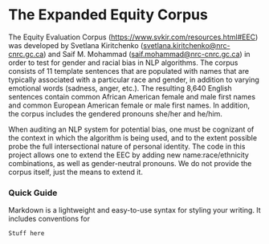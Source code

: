 # The Expanded Equity Corpus

The Equity Evaluation Corpus (https://www.svkir.com/resources.html#EEC) was developed by 
Svetlana Kiritchenko (svetlana.kiritchenko@nrc-cnrc.gc.ca) and Saif M. Mohammad (saif.mohammad@nrc-cnrc.gc.ca) in order to test for gender and racial bias in NLP algorithms. The corpus consists of 11 template sentences that are populated with names that are typically associated with a particular race and gender, in addition to varying emotional words (sadness, anger, etc.). The resulting 8,640 English sentences contain common African American female and male first names and common European American female or male first names. In addition, the corpus includes the gendered pronouns she/her and he/him. 

When auditing an NLP system for potential bias, one must be cognizant of the context in which the algorithm is being used, and to the extent possible probe the full intersectional nature of personal identity. The code in this project allows one to extend the EEC by adding new name:race/ethnicity combinations, as well as gender-neutral pronouns. We do not provide the corpus itself, just the means to extend it. 


### Quick Guide

Markdown is a lightweight and easy-to-use syntax for styling your writing. It includes conventions for

```markdown
Stuff here

```
